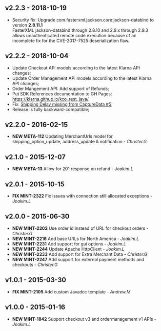 ## v2.2.3 - 2018-10-19
- Security fix: Upgrade com.fasterxml.jackson.core:jackson-databind to version **2.8.11.1**  
  FasterXML jackson-databind through 2.8.10 and 2.9.x through 2.9.3 allows unauthenticated remote code execution because of an incomplete fix for the CVE-2017-7525 deserialization flaw.

## v2.2.2 - 2018-10-04
- Update Checkout API models according to the latest Klarna API changes;
- Update Order Management API models according to the latest Klarna API changes;
- Order Mangement API: Add support of Refunds;
- Put SDK References documentation to GH Pages:
    https://klarna.github.io/kco_rest_java/
- Fix: [Shipping Delay missing from CaptureData #5](https://github.com/klarna/kco_rest_java/issues/5);
- Release is fully backward-compatible;

## v2.2.0 - 2016-02-15
- **NEW META-112** Updating MerchantUrls model for shipping_option_update, address_update & notification - *Christer.G*

## v2.1.0 - 2015-12-07
- **NEW META-13** Allow for 201 response on refund - *Joakim.L*

## v2.0.1 - 2015-10-15
- **FIX MINT-2322** Fix issues with connection still allocated exceptions - *Joakim.L*

## v2.0.0 - 2015-06-30
- **NEW MINT-2202** Use order id instead of URL for checkout orders - *Christer.G*
- **NEW MINT-2216** Add base URLs for North America - *Joakim.L*
- **NEW MINT-2231** Add support for gui options - *Joakim.L*
- **NEW MINT-2244** Update Apache HttpClient - *Joakim.L*
- **NEW MINT-2233** Add support for Extra Merchant Data - *Christer.G*
- **NEW MINT-2247** Add support for external payment methods and checkouts - *Christer.G*

## v1.0.1 - 2015-03-30
- **FIX MINT-2105** Add custom Javadoc template - *Andrew.M*

## v1.0.0 - 2015-01-16
- **NEW MINT-1842** Support checkout v3 and ordermanagement v1 APIs - *Joakim.L*
